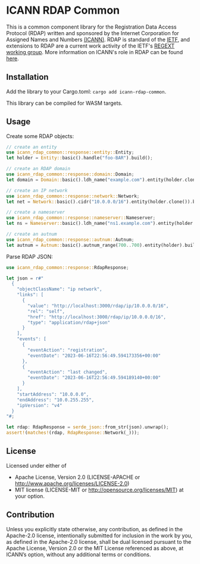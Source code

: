 ICANN RDAP Common
=================

This is a common component library for the Registration Data Access Protocol (RDAP) written and sponsored
by the Internet Corporation for Assigned Names and Numbers [(ICANN)](https://www.icann.org). 
RDAP is standard of the [IETF](https://ietf.org/), and extensions
to RDAP are a current work activity of the IETF's [REGEXT working group](https://datatracker.ietf.org/wg/regext/documents/).
More information on ICANN's role in RDAP can be found [here](https://www.icann.org/rdap).


Installation
------------

Add the library to your Cargo.toml: `cargo add icann-rdap-common`.

This library can be compiled for WASM targets.

Usage
-----

Create some RDAP objects:

```rust
// create an entity
use icann_rdap_common::response::entity::Entity;
let holder = Entity::basic().handle("foo-BAR").build();

// create an RDAP domain
use icann_rdap_common::response::domain::Domain;
let domain = Domain::basic().ldh_name("example.com").entity(holder.clone()).build();

// create an IP network
use icann_rdap_common::response::network::Network;
let net = Network::basic().cidr("10.0.0.0/16").entity(holder.clone()).build().unwrap();

// create a nameserver
use icann_rdap_common::response::nameserver::Nameserver;
let ns = Nameserver::basic().ldh_name("ns1.example.com").entity(holder.clone()).build().unwrap();

// create an autnum
use icann_rdap_common::response::autnum::Autnum;
let autnum = Autnum::basic().autnum_range(700..700).entity(holder).build();
```

Parse RDAP JSON:

```rust
use icann_rdap_common::response::RdapResponse;

let json = r#"
  {
    "objectClassName": "ip network",
    "links": [
      {
        "value": "http://localhost:3000/rdap/ip/10.0.0.0/16",
        "rel": "self",
        "href": "http://localhost:3000/rdap/ip/10.0.0.0/16",
        "type": "application/rdap+json"
      }
    ],
    "events": [
      {
        "eventAction": "registration",
        "eventDate": "2023-06-16T22:56:49.594173356+00:00"
      },
      {
        "eventAction": "last changed",
        "eventDate": "2023-06-16T22:56:49.594189140+00:00"
      }
    ],
    "startAddress": "10.0.0.0",
    "endAddress": "10.0.255.255",
    "ipVersion": "v4"
  }
"#;

let rdap: RdapResponse = serde_json::from_str(json).unwrap();
assert!(matches!(rdap, RdapResponse::Network(_)));
```

License
-------

Licensed under either of
* Apache License, Version 2.0 (LICENSE-APACHE or http://www.apache.org/licenses/LICENSE-2.0)
* MIT license (LICENSE-MIT or http://opensource.org/licenses/MIT) at your option.

Contribution
------------

Unless you explicitly state otherwise, any contribution, as defined in the Apache-2.0 license, 
intentionally submitted for inclusion in the work by you, as defined in the Apache-2.0 license, 
shall be dual licensed pursuant to the Apache License, Version 2.0 or the MIT License referenced 
as above, at ICANN’s option, without any additional terms or conditions.

